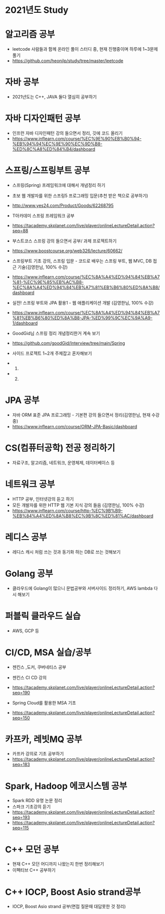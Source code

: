 # 2021년도 Study

# 알고리즘 공부
- leetcode 사람들과 함께 온라인 풀이 스터디 중, 현재 진행중이며 하루에 1~3문제 풀기
- https://github.com/heonilp/study/tree/master/leetcode

# 자바 공부
- 2021년도는 C++, JAVA 둘다 열심히 공부하기

# 자바 디자인패턴 공부
- 인프런 자바 디자인패턴 강의 들으면서 정리, 깃에 코드 올리기
- https://www.inflearn.com/course/%EC%9E%90%EB%B0%94-%EB%94%94%EC%9E%90%EC%9D%B8-%ED%8C%A8%ED%84%B4/dashboard

# 스프링/스프링부트 공부
- 스프링(Spring) 프레임워크에 대해서 개념정리 하기
- 초보 웹 개발자를 위한 스프링5 프로그래밍 입문(추천 받은 책으로 공부하기) 
- http://www.yes24.com/Product/Goods/62268795

- T아카데미 스프링 프레임워크 공부
- https://tacademy.skplanet.com/live/player/onlineLectureDetail.action?seq=88

- 부스트코스 스프링 강의 들으면서 공부/ 과제 프로젝트하기
- https://www.boostcourse.org/web326/lecture/60662/

- 스프링부트 기초 강의, 스프링 입문 - 코드로 배우는 스프링 부트, 웹 MVC, DB 접근 기술(김영한님, 100% 수강)
- https://www.inflearn.com/course/%EC%8A%A4%ED%94%84%EB%A7%81-%EC%9E%85%EB%AC%B8-%EC%8A%A4%ED%94%84%EB%A7%81%EB%B6%80%ED%8A%B8/dashboard

- 실전! 스프링 부트와 JPA 활용1 - 웹 애플리케이션 개발 (김영한님, 100% 수강)
- https://www.inflearn.com/course/%EC%8A%A4%ED%94%84%EB%A7%81%EB%B6%80%ED%8A%B8-JPA-%ED%99%9C%EC%9A%A9-1/dashboard

- GoodGid님 스프링 정리 개념정리한거 계속 보기
- https://github.com/goodGid/Interview/tree/main/Spring

- 사이드 프로젝트 1~2개 주제잡고 혼자해보기
- 1.
- 2.

# JPA 공부
- 자바 ORM 표준 JPA 프로그래밍 - 기본편 강의 들으면서 정리(김영한님, 현재 수강중)
- https://www.inflearn.com/course/ORM-JPA-Basic/dashboard

# CS(컴퓨터공학) 전공 정리하기
- 자료구조, 알고리즘, 네트워크, 운영체제, 데이터베이스 등

# 네트워크 공부
- HTTP 공부, 인터넷강의 듣고 하기
- 모든 개발자를 위한 HTTP 웹 기본 지식 강의 들음 (김영한님, 100% 수강)
- https://www.inflearn.com/course/http-%EC%9B%B9-%EB%84%A4%ED%8A%B8%EC%9B%8C%ED%81%AC/dashboard

# 레디스 공부
- 레디스 캐시 처럼 쓰는 것과 동기화 하는 DB로 쓰는 것해보기

# Golang 공부
- 클라우드에 Golang이 많으니 문법공부와 서버사이드 정리하기, AWS lambda 다시 해보기

# 퍼블릭 클라우드 실습
- AWS, GCP 등

# CI/CD, MSA 실습/공부
- 젠킨스 ,도커, 쿠버네티스 공부
- 젠킨스 CI CD 강의
- https://tacademy.skplanet.com/live/player/onlineLectureDetail.action?seq=190

- Spring Cloud를 활용한 MSA 기초
- https://tacademy.skplanet.com/live/player/onlineLectureDetail.action?seq=150

# 카프카, 레빗MQ 공부
- 카프카 강의로 기초 공부하기
- https://tacademy.skplanet.com/live/player/onlineLectureDetail.action?seq=183

# Spark, Hadoop 에코시스템 공부
- Spark RDD 유명 논문 정리
- 스파크 기초강의 듣기
- https://tacademy.skplanet.com/live/player/onlineLectureDetail.action?seq=193
- https://tacademy.skplanet.com/live/player/onlineLectureDetail.action?seq=115
# C++ 모던 공부
- 현재 C++ 모던 어디까지 나왔는지 한번 정리해보기
- 이펙티브 C++ 공부하기

# C++ IOCP, Boost Asio strand공부
- IOCP, Boost Asio strand 공부(면접 질문때 대답못한 것 정리)

